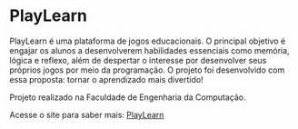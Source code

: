 # PlayLearn

PlayLearn é uma plataforma de jogos educacionais. O principal objetivo é engajar os alunos a desenvolverem habilidades essenciais como memória, lógica e reflexo, além de despertar o interesse por desenvolver seus próprios jogos por meio da programação. O projeto foi desenvolvido com essa proposta: tornar o aprendizado mais divertido!

Projeto realizado na Faculdade de Engenharia da Computação.

Acesse o site para saber mais: [PlayLearn](https://vansaneduardo.github.io/PlayLearn/)
